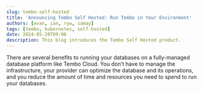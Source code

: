 ```yaml
---
slug: tembo-self-hosted
title: 'Announcing Tembo Self Hosted: Run Tembo in Your Environment'
authors: [evan, ian, ryw, samay]
tags: [tembo, kubernetes, self-hosted]
date: 2024-05-28T09:00
description: This blog introduces the Tembo Self Hosted product.
---
```


There are several benefits to running your databases on a fully-managed database platform like Tembo Cloud. You don’t
have to manage the infrastructure, your provider can optimize the database and its operations, and you reduce the amount
of time and resources you need to spend to run your databases.
